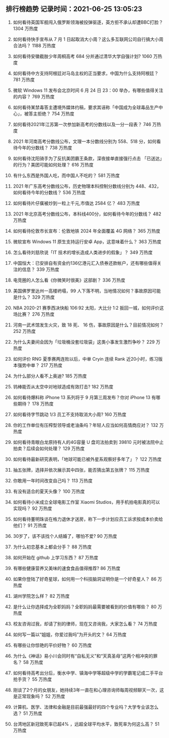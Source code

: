 
## 排行榜趋势 记录时间：2021-06-25 13:05:23
  
  1. 如何看待英国军舰闯入俄罗斯领海被投弹驱逐，英方拒不承认却遭BBC打脸？ 1304 万热度
    
  2. 如何看待快手宣布从 7 月 1 日起取消大小周？这么多互联网公司自行搞大小周合法吗？ 1188 万热度
    
  3. 如何看待安徽截肢少年周桐高考 684 分并通过清华大学自强计划? 1060 万热度
    
  4. 如何看待中方支持阿根廷对马岛主权的正当要求，中国为什么支持阿根廷？ 781 万热度
    
  5. 微软 Windows 11 发布会北京时间 6 月 24 日 23：00 举办，有哪些值得关注的内容？ 769 万热度
    
  6. 如何看待某禁毒答主遭境外媒体约稿，要求其诬称「中国成为全球毒品生产中心」，被答主拒绝？ 754 万热度
    
  7. 如何看待2021年江苏第一次参加新高考的分数线以及一分一段表？ 746 万热度
    
  8. 2021 年河南高考分数线公布，文理一本分数线分别为 558、518 分，如何看待今年的分数线？ 738 万热度
    
  9. 如何看待沈阳骑手为了反抗美团霸王条款，深夜接单直接强行点击 「已送达」的行为？美团可能如何处理？ 616 万热度
    
  10. 有什么东西是外国人吃，而中国人不吃的？ 581 万热度
    
  11. 2021 年广东高考分数线公布，历史物理本科控制分数线分别为 448、432，如何看待今年的分数线？ 536 万热度
    
  12. 如何看待片仔癀被炒到一粒上千元,市值达 2584 亿？ 483 万热度
    
  13. 2021 年北京高考分数线公布，本科线400分，如何看待今年的分数线？ 482 万热度
    
  14. 如何看待伦敦市长宣布：伦敦地铁 2024 年全面覆盖 4G 网络？ 365 万热度
    
  15. 微软宣布 Windows 11 原生支持运行安卓 App，这意味着什么？ 363 万热度
    
  16. 怎么看待刘慈欣说「IT 技术的增长造成人类进步的假象」？ 349 万热度
    
  17. 中国恒大：已安排自有资金约136亿港元汇入债券还款帐户，还有哪些值得关注的信息？ 339 万热度
    
  18. 电竞圈的人怎么看《你微笑时很美》这部剧？ 336 万热度
    
  19. 美国佛罗里达州一高楼坍塌，99 人下落不明，当地情况如何？事故原因可能是什么？ 329 万热度
    
  20. NBA 2020-21 赛季西决快船 106:92 太阳，大比分 1:2 扳回一城，如何评价这场比赛？ 276 万热度
    
  21. 河南一武术馆发生火灾，致 18 死、 16 伤，事故原因是什么？目前情况如何？ 252 万热度
    
  22. 为什么夫妻间会因为「垃圾桶没套垃圾袋」这类小事发生激烈争吵？ 229 万热度
    
  23. 如何评价 RNG 夏季赛两连败以后，中单 Cryin 连续 Rank 近20小时，练习版本强势中单？ 217 万热度
    
  24. 为什么部分人看不上奥迪? 185 万热度
    
  25. 钨棒能否从太空中对地球造成有效打击? 182 万热度
    
  26. 如何看待爆料称 iPhone 13 系列将于 9 月第三周发布？你对 iPhone 13 有哪些期待？ 178 万热度
    
  27. 如何看待字节跳动 1/3 员工不支持取消大小周? 160 万热度
    
  28. 你的工作单位有压榨型领导或老油条吗？年轻人应当如何高情商应对？ 132 万热度
    
  29. 如何看待青眼白龙原持有人的4G容量 U 盘司法拍卖到 39810 元时被法院中止拍卖？后续会如何处理？ 129 万热度
    
  30. 如何看待最新研究表明，「地球可能已被外星系观察好多年了」？ 122 万热度
    
  31. 抽五张牌，选择并依次展示其中四张，能否猜出第五张牌？ 115 万热度
    
  32. 你敢用一年时间改变自己吗？ 113 万热度
    
  33. 有没有适合的夏天头像？ 100 万热度
    
  34. 如何看待小米成立全球电影工作室 Xiaomi Studios，用手机拍电影真的可以实现吗？ 92 万热度
    
  35. 如何看待董明珠谈在格力退休才送房，称下一步计划应员工诉求按成本价卖给他们？ 91 万热度
    
  36. 30岁了，该不该找个人结婚了，哪怕不爱? 90 万热度
    
  37. 为什么初恋基本上都会分手？ 88 万热度
    
  38. 如何开始在 github 上学习东西？ 87 万热度
    
  39. 有哪些健康营养又美味的速食食品值得推荐? 86 万热度
    
  40. 如果你登陆了好奇星球，如何用一个科技脑洞证明你是一个好奇星人？ 86 万热度
    
  41. 湖州学院怎么样？ 82 万热度
    
  42. 是什么让你选择成为全职妈妈？全职妈妈最需要被看到的价值有哪些？ 80 万热度
    
  43. 校友咨询过我，却请了别的律师，现在又咨询我，大家怎么看？ 74 万热度
    
  44. 如何写一篇以“姐姐，你爱过我吗”为开头的文？ 64 万热度
    
  45. 有哪些让你惊艳的平价好物？ 60 万热度
    
  46. 为什么《神话》易小川会同时有“自私无义”和“天真圣母”这两个相冲突的罪名？ 58 万热度
    
  47. 如何看待高考出分后，衡水中学、镇海中学等超级中学的学霸笔记成二手平台抢手货？ 55 万热度
    
  48. 刚谈了2个月的女朋友，她持续3年一直在和心理咨询师每周视频聊天一次，这是正常现象吗？ 52 万热度
    
  49. 计算机、医学、法律和金融是目前最强最好的四个专业吗？大学专业该怎么选？ 51 万热度
    
  50. 台湾地区新冠致死率已超4% ，远超全球平均水平，致死率为何这么高？ 51 万热度
    